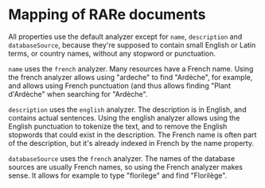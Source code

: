 # Mapping of RARe documents

All properties use the default analyzer except for `name`, `description` and `databaseSource`, because
they're supposed to contain small English or Latin terms, or country names, without any stopword or punctuation.

`name` uses the `french` analyzer. Many resources have a French name. Using the french analyzer allows using "ardeche" 
to find "Ardèche", for example, and allows using French punctuation (and thus allows finding "Plant d'Ardèche" when
searching for "Ardèche".

`description` uses the `english` analyzer. The description is in English, and contains actual sentences. Using the 
english analyzer allows using the English punctuation to tokenize the text, and to remove the English stopwords that
could exist in the description. The French name is often part of the description, but it's already indexed in French 
by the name property.

`databaseSource` uses the `french` analyzer. The names of the database sources are usually French names, so using the 
French analyzer makes sense. It allows for example to type "florilege" and find "Florilège".
